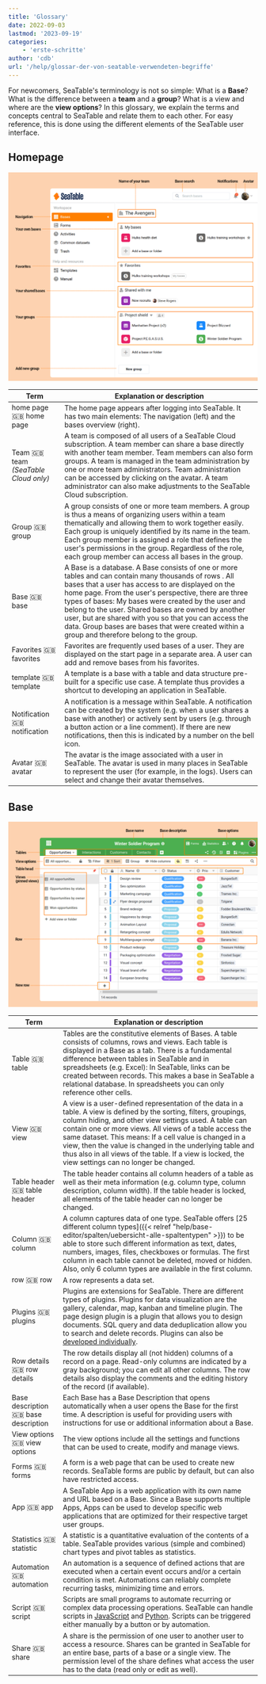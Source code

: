 ```yaml
---
title: 'Glossary'
date: 2022-09-03
lastmod: '2023-09-19'
categories:
    - 'erste-schritte'
author: 'cdb'
url: '/help/glossar-der-von-seatable-verwendeten-begriffe'
---
```


For newcomers, SeaTable's terminology is not so simple: What is a **Base**? What is the difference between a **team** and a **group**? What is a view and where are the **view options**? In this glossary, we explain the terms and concepts central to SeaTable and relate them to each other. For easy reference, this is done using the different elements of the SeaTable user interface.

## Homepage

![Elements of the SeaTable home page](images/elements_seatable_homepage.png)

| Term                                 | Explanation or description                                                                                                                                                                                                                                                                                                                                                                                                                                                                 |
| ------------------------------------ | ------------------------------------------------------------------------------------------------------------------------------------------------------------------------------------------------------------------------------------------------------------------------------------------------------------------------------------------------------------------------------------------------------------------------------------------------------------------------------------------ |
| home page 🇬🇧 home page               | The home page appears after logging into SeaTable. It has two main elements: The navigation (left) and the bases overview (right).                                                                                                                                                                                                                                                                                                                                                         |
| Team 🇬🇧 team _(SeaTable Cloud only)_ | A team is composed of all users of a SeaTable Cloud subscription. A team member can share a base directly with another team member. Team members can also form groups. A team is managed in the team administration by one or more team administrators. Team administration can be accessed by clicking on the avatar. A team administrator can also make adjustments to the SeaTable Cloud subscription.                                                                                  |
| Group 🇬🇧 group                       | A group consists of one or more team members. A group is thus a means of organizing users within a team thematically and allowing them to work together easily. Each group is uniquely identified by its name in the team. Each group member is assigned a role that defines the user's permissions in the group. Regardless of the role, each group member can access all bases in the group.                                                                                             |
| Base 🇬🇧 base                         | A Base is a database. A Base consists of one or more tables and can contain many thousands of rows . All bases that a user has access to are displayed on the home page. From the user's perspective, there are three types of bases: My bases were created by the user and belong to the user. Shared bases are owned by another user, but are shared with you so that you can access the data. Group bases are bases that were created within a group and therefore belong to the group. |
| Favorites 🇬🇧 favorites               | Favorites are frequently used bases of a user. They are displayed on the start page in a separate area. A user can add and remove bases from his favorites.                                                                                                                                                                                                                                                                                                                                |
| template 🇬🇧 template                 | A template is a base with a table and data structure pre-built for a specific use case. A template thus provides a shortcut to developing an application in SeaTable.                                                                                                                                                                                                                                                                                                                      |
| Notification 🇬🇧 notification         | A notification is a message within SeaTable. A notification can be created by the system (e.g. when a user shares a base with another) or actively sent by users (e.g. through a button action or a line comment). If there are new notifications, then this is indicated by a number on the bell icon.                                                                                                                                                                                    |
| Avatar 🇬🇧 avatar                     | The avatar is the image associated with a user in SeaTable. The avatar is used in many places in SeaTable to represent the user (for example, in the logs). Users can select and change their avatar themselves.                                                                                                                                                                                                                                                                           |

## Base

![Elements of the SeaTable Base](images/elements_seatable_base.png)

| Term                                 | Explanation or description                                                                                                                                                                                                                                                                                                                                                                                                                                            |
| ------------------------------------ | --------------------------------------------------------------------------------------------------------------------------------------------------------------------------------------------------------------------------------------------------------------------------------------------------------------------------------------------------------------------------------------------------------------------------------------------------------------------- |
| Table 🇬🇧 table                       | Tables are the constitutive elements of Bases. A table consists of columns, rows and views. Each table is displayed in a Base as a tab. There is a fundamental difference between tables in SeaTable and in spreadsheets (e.g. Excel): In SeaTable, links can be created between records. This makes a base in SeaTable a relational database. In spreadsheets you can only reference other cells.                                                                    |
| View 🇬🇧 view                         | A view is a user-defined representation of the data in a table. A view is defined by the sorting, filters, groupings, column hiding, and other view settings used. A table can contain one or more views. All views of a table access the same dataset. This means: If a cell value is changed in a view, then the value is changed in the underlying table and thus also in all views of the table. If a view is locked, the view settings can no longer be changed. |
| Table header 🇬🇧 table header         | The table header contains all column headers of a table as well as their meta information (e.g. column type, column description, column width). If the table header is locked, all elements of the table header can no longer be changed.                                                                                                                                                                                                                             |
| Column 🇬🇧 column                     | A column captures data of one type. SeaTable offers [25 different column types]({{< relref "help/base-editor/spalten/uebersicht-alle-spaltentypen" >}}) to be able to store such different information as text, dates, numbers, images, files, checkboxes or formulas. The first column in each table cannot be deleted, moved or hidden. Also, only 6 column types are available in the first column.                                                                |
| row 🇬🇧 row                           | A row represents a data set.                                                                                                                                                                                                                                                                                                                                                                                                                                          |
| Plugins 🇬🇧 plugins                   | Plugins are extensions for SeaTable. There are different types of plugins. Plugins for data visualization are the gallery, calendar, map, kanban and timeline plugin. The page design plugin is a plugin that allows you to design documents. SQL query and data deduplication allow you to search and delete records. Plugins can also be [developed individually](https://developer.seatable.io/plugins/).                                                          |
| Row details 🇬🇧 row details           | The row details display all (not hidden) columns of a record on a page. Read-only columns are indicated by a gray background; you can edit all other columns. The row details also display the comments and the editing history of the record (if available).                                                                                                                                                                                                         |
| Base description 🇬🇧 base description | Each Base has a Base Description that opens automatically when a user opens the Base for the first time. A description is useful for providing users with instructions for use or additional information about a Base.                                                                                                                                                                                                                                                |
| View options 🇬🇧 view options         | The view options include all the settings and functions that can be used to create, modify and manage views.                                                                                                                                                                                                                                                                                                                                                          |
| Forms 🇬🇧 forms                       | A form is a web page that can be used to create new records. SeaTable forms are public by default, but can also have restricted access.                                                                                                                                                                                                                                                                                                                               |
| App 🇬🇧 app                           | A SeaTable App is a web application with its own name and URL based on a Base. Since a Base supports multiple Apps, Apps can be used to develop specific web applications that are optimized for their respective target user groups.                                                                                                                                                                                                                                 |
| Statistics 🇬🇧 statistic              | A statistic is a quantitative evaluation of the contents of a table. SeaTable provides various (simple and combined) chart types and pivot tables as statistics.                                                                                                                                                                                                                                                                                                      |
| Automation 🇬🇧 automation             | An automation is a sequence of defined actions that are executed when a certain event occurs and/or a certain condition is met. Automations can reliably complete recurring tasks, minimizing time and errors.                                                                                                                                                                                                                                                        |
| Script 🇬🇧 script                     | Scripts are small programs to automate recurring or complex data processing operations. SeaTable can handle scripts in [JavaScript](https://developer.seatable.io/scripts/python/basic_structure_python/) and [Python](https://developer.seatable.io/scripts/python/basic_structure_python/). Scripts can be triggered either manually by a button or by automation.                                                                                                  |
| Share 🇬🇧 share                       | A share is the permission of one user to another user to access a resource. Shares can be granted in SeaTable for an entire base, parts of a base or a single view. The permission level of the share defines what access the user has to the data (read only or edit as well).                                                                                                                                                                                       |
